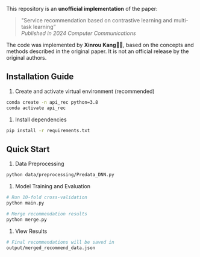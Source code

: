 This repository is an **unofficial implementation** of the paper:

> "Service recommendation based on contrastive learning and multi-task learning”\
> *Published in 2024* *Computer Communications*

The code was implemented by **Xinrou Kang**👩‍💻, based on the concepts and methods described in the original paper. It is not an official release by the original authors.

## Installation Guide

1.  Create and activate virtual environment (recommended)

```bash
conda create -n api_rec python=3.8
conda activate api_rec
```

1.  Install dependencies

```bash
pip install -r requirements.txt
```

## Quick Start

1.  Data Preprocessing

```bash
python data/preprocessing/Predata_DNN.py
```

1.  Model Training and Evaluation

```bash
# Run 10-fold cross-validation
python main.py

# Merge recommendation results
python merge.py
```

1.  View Results

```bash
# Final recommendations will be saved in
output/merged_recommend_data.json
```

